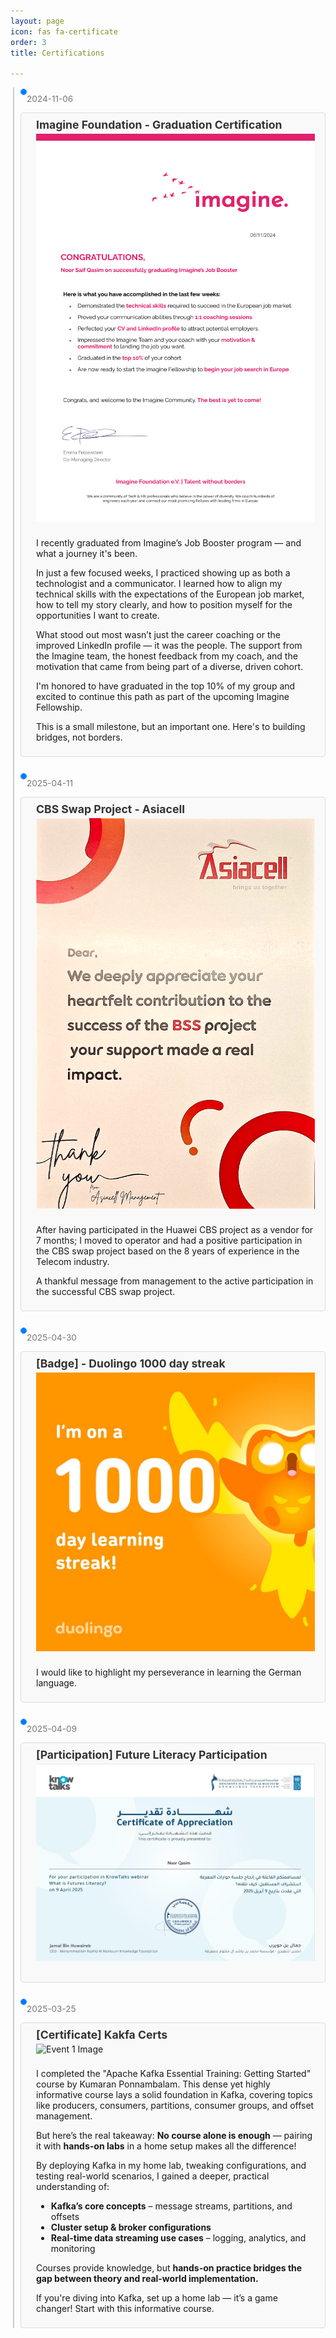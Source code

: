 ```yaml
---
layout: page
icon: fas fa-certificate
order: 3
title: Certifications

---
```


<div class="timeline">
    <div class="timeline-event">
        <div class="timeline-date">2024-11-06</div>
        <div class="timeline-dot"> </div>
        <div class="timeline-content">
            <h3><b>Imagine Foundation - Graduation Certification</b></h3>
            <img src="../assets/images/IMAGINE_Graduation Certificate-Noor-Saif-Qasim.png" alt="Duo badge1000 streak">
            <p>I recently graduated from Imagine’s Job Booster program — and what a journey it's been. </p>
            <p>In just a few focused weeks, I practiced showing up as both a technologist and a communicator. I learned how to align my technical skills with the expectations of the European job market, how to tell my story clearly, and how to position myself for the opportunities I want to create. </p>
            <p>What stood out most wasn’t just the career coaching or the improved LinkedIn profile — it was the people. The support from the Imagine team, the honest feedback from my coach, and the motivation that came from being part of a diverse, driven cohort. </p>
            <p>I'm honored to have graduated in the top 10% of my group and excited to continue this path as part of the upcoming Imagine Fellowship. </p> 
            <p>This is a small milestone, but an important one. Here's to building bridges, not borders.</p>
        </div>
    </div>
    <div class="timeline-event">
        <div class="timeline-date">2025-04-11</div>
        <div class="timeline-dot"> </div>
        <div class="timeline-content">
            <h3><b>CBS Swap Project - Asiacell</b></h3>
            <img src="../assets/images/As-thankfulNote.png" alt="As-thankfulletter">
            <p>After having participated in the Huawei CBS project as a vendor for 7 months; I moved to operator and had a positive participation in the CBS swap project based on the 8 years of experience in the Telecom industry.</p>
            <p>A thankful message from management to the active participation in the successful CBS swap project.</p>
        </div>
    </div>
    <div class="timeline-event">
        <div class="timeline-date">2025-04-30</div>
        <div class="timeline-dot"></div>
        <div class="timeline-content">
            <h3><b>[Badge] - Duolingo 1000 day streak </b> </h3>
            <img src="../assets/images/duo01.jpg" alt="Duo badge1000 streak">
                <p>I would like to highlight my perseverance in learning the German language.</p>
        </div>
    </div>
    <div class="timeline-event">
        <div class="timeline-date">2025-04-09</div>
        <div class="timeline-dot"></div>
        <div class="timeline-content">
            <h3><b>[Participation] Future Literacy Participation</b></h3>
            <img src="../assets/images/01.png" alt="Event 2 Image">
            <p></p>
        </div>
    </div>
   <div class="timeline-event">
    <div class="timeline-dot"> </div>
    <div class="timeline-date">2025-03-25</div>
    <div class="timeline-content">
        <h3><b>[Certificate] Kakfa Certs</b></h3>
        <img src="https://media.licdn.com/dms/image/v2/D4E22AQFaQ2F-m5Snjw/feedshare-shrink_1280/B4EZWgZ4AYGwAk-/0/1742152892685?e=1748476800&v=beta&t=dDmcOUbHLs0mCK6k3mXFpbhndXFNJvCGM13B-5hhjZ4" alt="Event 1 Image" />
        <p>I completed the "Apache Kafka Essential Training: Getting Started" course by Kumaran Ponnambalam. This dense yet highly informative course lays a solid foundation in Kafka, covering topics like producers, consumers, partitions, consumer groups, and offset management.</p>
        <p>But here’s the real takeaway: <strong>No course alone is enough</strong> — pairing it with <strong>hands-on labs</strong> in a home setup makes all the difference!</p>
        <p>By deploying Kafka in my home lab, tweaking configurations, and testing real-world scenarios, I gained a deeper, practical understanding of:</p>
        <ul>
        <li><strong>Kafka’s core concepts</strong> – message streams, partitions, and offsets</li>
        <li><strong>Cluster setup & broker configurations</strong></li>
        <li><strong>Real-time data streaming use cases</strong> – logging, analytics, and monitoring</li>
        </ul>
        <p>Courses provide knowledge, but <strong>hands-on practice bridges the gap between theory and real-world implementation.</strong></p>
        <p>If you're diving into Kafka, set up a home lab — it’s a game changer! Start with this informative course.</p>
    </div>
    </div>
  </div>

<style>
/* Ensure timeline is within the main content area */
#main-container {
  overflow-x: auto; /* Prevent horizontal overflow caused by wide timeline on small screens */
}

.timeline {
  position: relative;
  padding-left: 2rem;
  margin-right: 1rem; /* Add some right margin to avoid potential overlap with main content padding */
}

.timeline::before {
  content: '';
  position: absolute;
  top: 0;
  bottom: 0;
  left: 0.75rem;
  width: 2px;
  background-color: var(--hr-border-color, #ccc); /* Fallback if Chirpy variable not available */
}

.timeline-event {
  margin-bottom: 1.5rem;
  position: relative;
}

.timeline-date {
  position: absolute;
  left: -13rem;
  width: 12rem;
  text-align: right;
  padding: 10px;
  color: var(--text-color-secondary, #777); /* Fallback */
  font-size: 0.9rem;
}

.timeline-dot {
  position: absolute;
  top: 0.25rem;
  left: 0.5rem;
  width: 0.75rem;
  height: 0.75rem;
  background-color: var(--accent-color, #007bff); /* Fallback */
  border-radius: 50%;
  border: 1px solid var(--accent-color, #007bff);
  background-clip: padding-box;
}

.timeline-content {
  padding: 0.5rem 1rem;
  border: 1px solid var(--border-color, #ddd); /* Fallback */
  border-radius: 4px;
  background-color: var(--card-bg, #f9f9f9); /* Fallback */
  padding-left: 2rem;
}

.timeline-content img {
  max-width: 100%;
  height: auto;
  margin-bottom: 0.5rem;
}

.timeline-content h3 {
  margin-top: 0;
  color: var(--heading-color, #333); /* Fallback */
  font-size: 1.1rem;
  margin-bottom: 0.25rem;
}

/* Media query for screens smaller than Chirpy's sidebar breakpoint */
@media (max-width: 991px) { /* Chirpy's typical sidebar breakpoint */
  .timeline {
    padding-left: 1rem;
    margin-right: 0; /* Remove right margin on smaller screens */
  }

  .timeline::before {
    left: 0.25rem;
  }

  .timeline-date {
    position: static;
    width: 100%;
    text-align: left;
    margin-bottom: 0.25rem;
    font-size: 0.85rem;
  }

  .timeline-dot {
    left: 0;
    top: 0.1rem;
    width: 0.5rem;
    height: 0.5rem;
  }

  .timeline-content {
    padding-left: 1.5rem;
  }
}

/* Further adjustments for very small screens */
@media (max-width: 480px) {
  .timeline-content {
    padding: 0.25rem 0.5rem;
    padding-left: 1.5rem;
  }

  .timeline-content h3 {
    font-size: 1rem;
    margin-bottom: 0.1rem;
  }
}
</style>